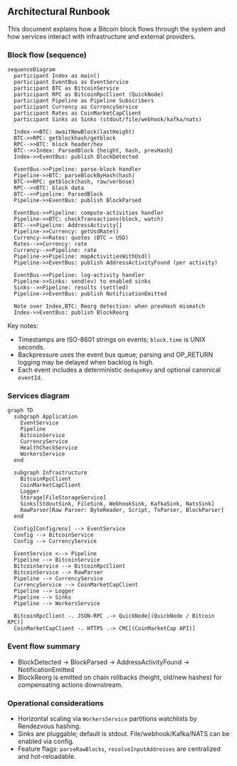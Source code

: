 ## Architectural Runbook

This document explains how a Bitcoin block flows through the system and how services interact with infrastructure and external providers.

### Block flow (sequence)

```mermaid
sequenceDiagram
  participant Index as main()
  participant EventBus as EventService
  participant BTC as BitcoinService
  participant RPC as BitcoinRpcClient (QuickNode)
  participant Pipeline as Pipeline Subscribers
  participant Currency as CurrencyService
  participant Rates as CoinMarketCapClient
  participant Sinks as Sinks (stdout/file/webhook/kafka/nats)

  Index->>BTC: awaitNewBlock(lastHeight)
  BTC->>RPC: getblockhash/getblock
  RPC-->>BTC: block header/hex
  BTC-->>Index: ParsedBlock {height, hash, prevHash}
  Index->>EventBus: publish BlockDetected

  EventBus->>Pipeline: parse-block handler
  Pipeline->>BTC: parseBlockByHash(hash)
  BTC->>RPC: getblock(hash, raw/verbose)
  RPC-->>BTC: block data
  BTC-->>Pipeline: ParsedBlock
  Pipeline->>EventBus: publish BlockParsed

  EventBus->>Pipeline: compute-activities handler
  Pipeline->>BTC: checkTransactions(block, watch)
  BTC-->>Pipeline: AddressActivity[]
  Pipeline->>Currency: getUsdRate()
  Currency->>Rates: quotes (BTC → USD)
  Rates-->>Currency: rate
  Currency-->>Pipeline: rate
  Pipeline->>Pipeline: mapActivitiesWithUsd()
  Pipeline->>EventBus: publish AddressActivityFound (per activity)

  EventBus->>Pipeline: log-activity handler
  Pipeline->>Sinks: send(ev) to enabled sinks
  Sinks-->>Pipeline: results (settled)
  Pipeline->>EventBus: publish NotificationEmitted

  Note over Index,BTC: Reorg detection: when prevHash mismatch
  Index->>EventBus: publish BlockReorg
```

Key notes:
- Timestamps are ISO-8601 strings on events; `block.time` is UNIX seconds.
- Backpressure uses the event bus queue; parsing and OP_RETURN logging may be delayed when backlog is high.
- Each event includes a deterministic `dedupeKey` and optional canonical `eventId`.

### Services diagram

```mermaid
graph TD
  subgraph Application
    EventService
    Pipeline
    BitcoinService
    CurrencyService
    HealthCheckService
    WorkersService
  end

  subgraph Infrastructure
    BitcoinRpcClient
    CoinMarketCapClient
    Logger
    Storage[FileStorageService]
    Sinks[StdoutSink, FileSink, WebhookSink, KafkaSink, NatsSink]
    RawParser[Raw Parser: ByteReader, Script, TxParser, BlockParser]
  end

  Config[Config/env] --> EventService
  Config --> BitcoinService
  Config --> CurrencyService

  EventService <--> Pipeline
  Pipeline --> BitcoinService
  BitcoinService --> BitcoinRpcClient
  BitcoinService --> RawParser
  Pipeline --> CurrencyService
  CurrencyService --> CoinMarketCapClient
  Pipeline --> Logger
  Pipeline --> Sinks
  Pipeline --> WorkersService

  BitcoinRpcClient -. JSON-RPC .-> QuickNode[(QuickNode / Bitcoin RPC)]
  CoinMarketCapClient -. HTTPS .-> CMC[(CoinMarketCap API)]
```

### Event flow summary
- BlockDetected → BlockParsed → AddressActivityFound → NotificationEmitted
- BlockReorg is emitted on chain rollbacks (height, old/new hashes) for compensating actions downstream.

### Operational considerations
- Horizontal scaling via `WorkersService` partitions watchlists by Rendezvous hashing.
- Sinks are pluggable; default is stdout. File/webhook/Kafka/NATS can be enabled via config.
- Feature flags: `parseRawBlocks`, `resolveInputAddresses` are centralized and hot-reloadable.


